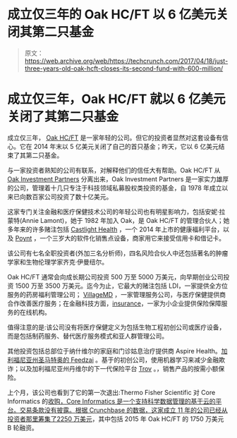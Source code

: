 # 成立仅三年的 Oak HC/FT 以 6 亿美元关闭其第二只基金 

> 原文：<https://web.archive.org/web/https://techcrunch.com/2017/04/18/just-three-years-old-oak-hcft-closes-its-second-fund-with-600-million/>

# 成立仅三年，Oak HC/FT 就以 6 亿美元关闭了其第二只基金

成立仅三年， [Oak HC/FT](https://web.archive.org/web/20230129222603/http://oakhcft.com/) 是一家年轻的公司。但它的投资者显然对这套设备有信心。它在 2014 年末以 5 亿美元关闭了自己的首只基金；昨天，它以 6 亿美元结束了其第二只基金。

与一家投资者熟知的公司有联系，对解释他们的信任大有帮助。Oak HC/FT 从 [Oak Investment Partners](https://web.archive.org/web/20230129222603/http://www.oakinv.com/) 分离出来，Oak Investment Partners 是一家实力雄厚的公司，管理着十几只专注于科技领域私募股权类投资的基金，自 1978 年成立以来已向数百家公司投资了数十亿美元。

这家专门关注金融和医疗保健技术公司的年轻公司也有明星影响力，包括安妮·拉蒙特(Annie Lamont)，她于 1982 年加入 Oak，是 Oak HC/FT 的管理合伙人；她多年来的许多赌注包括 [Castlight Health](https://web.archive.org/web/20230129222603/http://www.castlighthealth.com/) ，一个 2014 年上市的健康福利平台，以及 [Poynt](https://web.archive.org/web/20230129222603/https://poynt.com/) ，一个三岁大的软件化销售点设备，商家用它来接受信用卡和借记卡。

该公司有七名全职投资者(外加三名分析师)，四名风险合伙人中还包括著名的肿瘤学家和生物伦理学家齐克·伊曼纽尔。

Oak HC/FT 通常会向成长期公司投资 500 万至 5000 万美元，向早期创业公司投资 1500 万至 3500 万美元。迄今为止，它最大的赌注包括 LDI，一家提供全方位服务的药房福利管理公司； [VillageMD](https://web.archive.org/web/20230129222603/http://www.villagemd.com/) ，一家管理服务公司，与医疗保健提供商合作改善医疗服务；在金融科技方面，[insurance](https://web.archive.org/web/20230129222603/http://www.insureon.com/)，一家为小企业提供保险保障服务的在线机构。

值得注意的是:该公司没有将医疗保健定义为包括生物工程初创公司或医疗设备，而是包括制药服务、替代医疗服务模式和亚人群管理公司。

其他投资包括总部位于纳什维尔的家庭和门诊姑息治疗提供商 Aspire Health。[加利福尼亚州圣马特奥的 Feedzai](https://web.archive.org/web/20230129222603/https://feedzai.com/) 。基于的初创公司，使用机器学习来减少金融欺诈；以及加利福尼亚州丹维尔的下一代保险平台 [Trov](https://web.archive.org/web/20230129222603/http://trov.com/) 。，销售产品的按需小额保险。

上个月，该公司也看到了它的第一次退出:Thermo Fisher Scientific 对 Core Informatics 的[收购，Core Informatics 是一个支持科学数据管理的基于云的平台。交易条款没有披露。根据 Crunchbase 的数据，这家成立 11 年的公司已经从投资者那里筹集了](https://web.archive.org/web/20230129222603/http://news.thermofisher.com/press-release/thermo-fisher-scientific-acquires-core-informatics-provider-leading-cloud-based-scient)[2250 万美元](https://web.archive.org/web/20230129222603/https://www.crunchbase.com/organization/core-informatics#/entity)，其中包括 2015 年 Oak HC/FT 的 1750 万美元 B 轮融资。